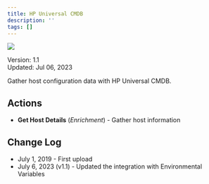```yaml
---
title: HP Universal CMDB
description: ''
tags: []
---
```


![](/img/platform-services/automation-service/app-central/logos/hp-universal-cmdb.png)

Version: 1.1  
Updated: Jul 06, 2023

Gather host configuration data with HP Universal CMDB.

## Actions

* **Get Host Details** (*Enrichment*) - Gather host information

## Change Log

* July 1, 2019 - First upload
* July 6, 2023 (v1.1) - Updated the integration with Environmental Variables
